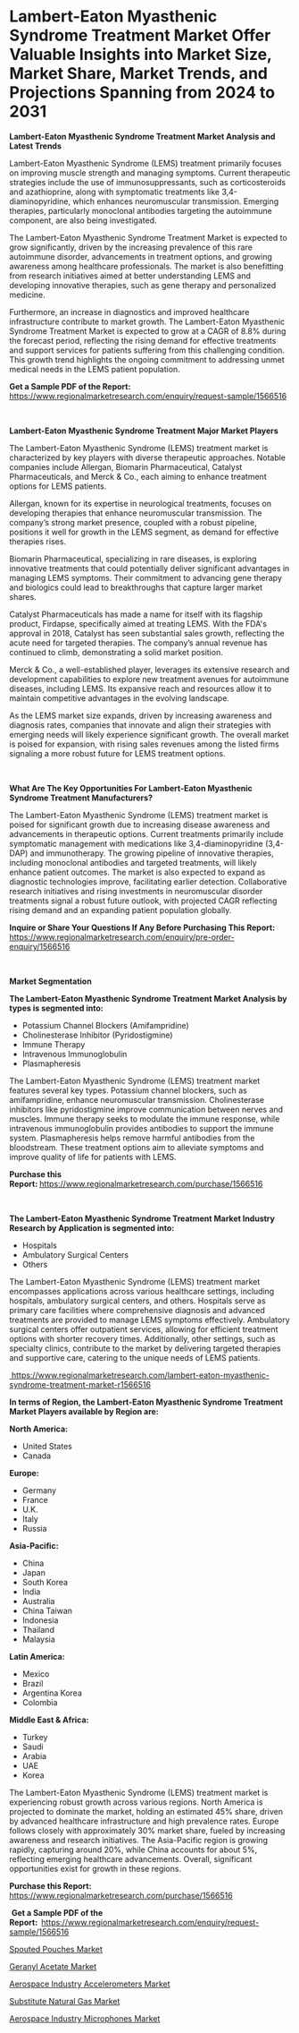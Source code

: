 <p><h1>Lambert-Eaton Myasthenic Syndrome Treatment Market Offer Valuable Insights into Market Size, Market Share, Market Trends, and Projections Spanning from 2024 to 2031</h1></p><p><strong>Lambert-Eaton Myasthenic Syndrome Treatment Market Analysis and Latest Trends</strong></p>
<p><p>Lambert-Eaton Myasthenic Syndrome (LEMS) treatment primarily focuses on improving muscle strength and managing symptoms. Current therapeutic strategies include the use of immunosuppressants, such as corticosteroids and azathioprine, along with symptomatic treatments like 3,4-diaminopyridine, which enhances neuromuscular transmission. Emerging therapies, particularly monoclonal antibodies targeting the autoimmune component, are also being investigated. </p><p>The Lambert-Eaton Myasthenic Syndrome Treatment Market is expected to grow significantly, driven by the increasing prevalence of this rare autoimmune disorder, advancements in treatment options, and growing awareness among healthcare professionals. The market is also benefitting from research initiatives aimed at better understanding LEMS and developing innovative therapies, such as gene therapy and personalized medicine. </p><p>Furthermore, an increase in diagnostics and improved healthcare infrastructure contribute to market growth. The Lambert-Eaton Myasthenic Syndrome Treatment Market is expected to grow at a CAGR of 8.8% during the forecast period, reflecting the rising demand for effective treatments and support services for patients suffering from this challenging condition. This growth trend highlights the ongoing commitment to addressing unmet medical needs in the LEMS patient population.</p></p>
<p><strong>Get a Sample PDF of the Report:&nbsp;</strong> <a href="https://www.regionalmarketresearch.com/enquiry/request-sample/1566516">https://www.regionalmarketresearch.com/enquiry/request-sample/1566516</a></p>
<p>&nbsp;</p>
<p><strong>Lambert-Eaton Myasthenic Syndrome Treatment Major Market Players</strong></p>
<p><p>The Lambert-Eaton Myasthenic Syndrome (LEMS) treatment market is characterized by key players with diverse therapeutic approaches. Notable companies include Allergan, Biomarin Pharmaceutical, Catalyst Pharmaceuticals, and Merck & Co., each aiming to enhance treatment options for LEMS patients.</p><p>Allergan, known for its expertise in neurological treatments, focuses on developing therapies that enhance neuromuscular transmission. The company’s strong market presence, coupled with a robust pipeline, positions it well for growth in the LEMS segment, as demand for effective therapies rises.</p><p>Biomarin Pharmaceutical, specializing in rare diseases, is exploring innovative treatments that could potentially deliver significant advantages in managing LEMS symptoms. Their commitment to advancing gene therapy and biologics could lead to breakthroughs that capture larger market shares.</p><p>Catalyst Pharmaceuticals has made a name for itself with its flagship product, Firdapse, specifically aimed at treating LEMS. With the FDA's approval in 2018, Catalyst has seen substantial sales growth, reflecting the acute need for targeted therapies. The company’s annual revenue has continued to climb, demonstrating a solid market position.</p><p>Merck & Co., a well-established player, leverages its extensive research and development capabilities to explore new treatment avenues for autoimmune diseases, including LEMS. Its expansive reach and resources allow it to maintain competitive advantages in the evolving landscape.</p><p>As the LEMS market size expands, driven by increasing awareness and diagnosis rates, companies that innovate and align their strategies with emerging needs will likely experience significant growth. The overall market is poised for expansion, with rising sales revenues among the listed firms signaling a more robust future for LEMS treatment options.</p></p>
<p>&nbsp;</p>
<p><strong>What Are The Key Opportunities For Lambert-Eaton Myasthenic Syndrome Treatment Manufacturers?</strong></p>
<p><p>The Lambert-Eaton Myasthenic Syndrome (LEMS) treatment market is poised for significant growth due to increasing disease awareness and advancements in therapeutic options. Current treatments primarily include symptomatic management with medications like 3,4-diaminopyridine (3,4-DAP) and immunotherapy. The growing pipeline of innovative therapies, including monoclonal antibodies and targeted treatments, will likely enhance patient outcomes. The market is also expected to expand as diagnostic technologies improve, facilitating earlier detection. Collaborative research initiatives and rising investments in neuromuscular disorder treatments signal a robust future outlook, with projected CAGR reflecting rising demand and an expanding patient population globally.</p></p>
<p><strong>Inquire or Share Your Questions If Any Before Purchasing This Report:</strong> <a href="https://www.regionalmarketresearch.com/enquiry/pre-order-enquiry/1566516">https://www.regionalmarketresearch.com/enquiry/pre-order-enquiry/1566516</a></p>
<p>&nbsp;</p>
<p><strong>Market Segmentation</strong></p>
<p><strong>The Lambert-Eaton Myasthenic Syndrome Treatment Market Analysis by types is segmented into:</strong></p>
<p><ul><li>Potassium Channel Blockers (Amifampridine)</li><li>Cholinesterase Inhibitor (Pyridostigmine)</li><li>Immune Therapy</li><li>Intravenous Immunoglobulin</li><li>Plasmapheresis</li></ul></p>
<p><p>The Lambert-Eaton Myasthenic Syndrome (LEMS) treatment market features several key types. Potassium channel blockers, such as amifampridine, enhance neuromuscular transmission. Cholinesterase inhibitors like pyridostigmine improve communication between nerves and muscles. Immune therapy seeks to modulate the immune response, while intravenous immunoglobulin provides antibodies to support the immune system. Plasmapheresis helps remove harmful antibodies from the bloodstream. These treatment options aim to alleviate symptoms and improve quality of life for patients with LEMS.</p></p>
<p><strong>Purchase this Report:&nbsp;</strong><a href="https://www.regionalmarketresearch.com/purchase/1566516">https://www.regionalmarketresearch.com/purchase/1566516</a></p>
<p>&nbsp;</p>
<p><strong>The Lambert-Eaton Myasthenic Syndrome Treatment Market Industry Research by Application is segmented into:</strong></p>
<p><ul><li>Hospitals</li><li>Ambulatory Surgical Centers</li><li>Others</li></ul></p>
<p><p>The Lambert-Eaton Myasthenic Syndrome (LEMS) treatment market encompasses applications across various healthcare settings, including hospitals, ambulatory surgical centers, and others. Hospitals serve as primary care facilities where comprehensive diagnosis and advanced treatments are provided to manage LEMS symptoms effectively. Ambulatory surgical centers offer outpatient services, allowing for efficient treatment options with shorter recovery times. Additionally, other settings, such as specialty clinics, contribute to the market by delivering targeted therapies and supportive care, catering to the unique needs of LEMS patients.</p></p>
<p><a href="https://www.regionalmarketresearch.com/lambert-eaton-myasthenic-syndrome-treatment-market-r1566516">&nbsp;https://www.regionalmarketresearch.com/lambert-eaton-myasthenic-syndrome-treatment-market-r1566516</a></p>
<p><strong>In terms of Region, the Lambert-Eaton Myasthenic Syndrome Treatment Market Players available by Region are:</strong></p>
<p>
    <p> <strong> North America: </strong>
        <ul>
            <li>United States</li>
            <li>Canada</li>
        </ul>
        </p> 
    <p> <strong> Europe: </strong>
        <ul>
            <li>Germany</li>
            <li>France</li>
            <li>U.K.</li>
            <li>Italy</li>
            <li>Russia</li>
        </ul>
        </p> 
    <p> <strong> Asia-Pacific: </strong>
        <ul>
            <li>China</li>
            <li>Japan</li>
            <li>South Korea</li>
            <li>India</li>
            <li>Australia</li>
            <li>China Taiwan</li>
            <li>Indonesia</li>
            <li>Thailand</li>
            <li>Malaysia</li>
        </ul>
        </p> 
    <p> <strong> Latin America: </strong>
        <ul>
            <li>Mexico</li>
            <li>Brazil</li>
            <li>Argentina Korea</li>
            <li>Colombia</li>
        </ul>
        </p> 
    <p> <strong> Middle East & Africa: </strong>
        <ul>
            <li>Turkey</li>
            <li>Saudi</li>
            <li>Arabia</li>
            <li>UAE</li>
            <li>Korea</li>
        </ul>
    </p>
    </p>
<p><p>The Lambert-Eaton Myasthenic Syndrome (LEMS) treatment market is experiencing robust growth across various regions. North America is projected to dominate the market, holding an estimated 45% share, driven by advanced healthcare infrastructure and high prevalence rates. Europe follows closely with approximately 30% market share, fueled by increasing awareness and research initiatives. The Asia-Pacific region is growing rapidly, capturing around 20%, while China accounts for about 5%, reflecting emerging healthcare advancements. Overall, significant opportunities exist for growth in these regions.</p></p>
<p><strong>Purchase this Report: </strong><a href="https://www.regionalmarketresearch.com/purchase/1566516">https://www.regionalmarketresearch.com/purchase/1566516</a></p>
<p>&nbsp;<strong>Get a Sample PDF of the Report:&nbsp;&nbsp;</strong><a href="https://www.regionalmarketresearch.com/enquiry/request-sample/1566516">https://www.regionalmarketresearch.com/enquiry/request-sample/1566516</a></p>
<p><strong></strong></p>
<p><p><a href="https://www.linkedin.com/pulse/future-trajectory-spouted-pouches-market-emerging-trends-forecasts-s3kyc?trackingId=OS9uxJ5XRoKyiwj4dTQ7bQ%3D%3D">Spouted Pouches Market</a></p><p><a href="https://issuu.com/reportprime-2/docs/geranyl-acetate-market-size-2030.pp_8f718b22454705">Geranyl Acetate Market</a></p><p><a href="https://medium.com/@juliobeyter8767567/navigating-the-aerospace-industry-accelerometers-market-expert-analysis-and-market-forecast-for-7da009d96ff4?postPublishedType=repub">Aerospace Industry Accelerometers Market</a></p><p><a href="https://www.linkedin.com/pulse/comprehensive-analysis-global-substitute-natural-gas-market-yfote?trackingId=J%2Bj1tQ9qQJCRfX6gOCWTPw%3D%3D">Substitute Natural Gas Market</a></p><p><a href="https://medium.com/@juliobeyter8767567/aerospace-industry-microphones-market-industry-landscape-growth-trajectories-and-global-markets-0ef0b57cde32">Aerospace Industry Microphones Market</a></p></p>